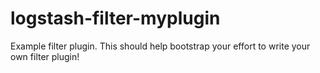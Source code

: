 # logstash-filter-myplugin
Example filter plugin. This should help bootstrap your effort to write your own filter plugin!
